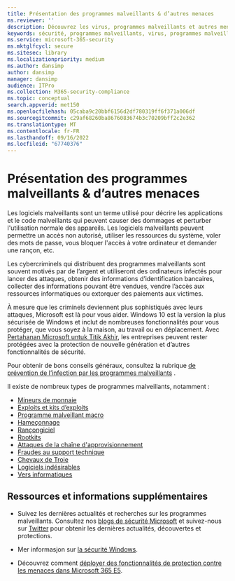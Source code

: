 ```yaml
---
title: Présentation des programmes malveillants & d’autres menaces
ms.reviewer: ''
description: Découvrez les virus, programmes malveillants et autres menaces les plus répandus. Comprendre comment ils infectent les systèmes, comment ils se comportent et comment les prévenir et les supprimer.
keywords: sécurité, programmes malveillants, virus, programmes malveillants, menaces, analyse, recherche, encyclopedia, dictionnaire, glossaire, ransomware, escroqueries de support, logiciels indésirables, infection par ordinateur, infection de virus, descriptions, correction, menaces les plus récentes, mmpc, centre de protection contre les programmes malveillants Microsoft, wdsi
ms.service: microsoft-365-security
ms.mktglfcycl: secure
ms.sitesec: library
ms.localizationpriority: medium
ms.author: dansimp
author: dansimp
manager: dansimp
audience: ITPro
ms.collection: M365-security-compliance
ms.topic: conceptual
search.appverid: met150
ms.openlocfilehash: 05caba9c20bbf6156d2df780319ff6f371a006df
ms.sourcegitcommit: c29af68260ba8676083674b3c70209bff2c2e362
ms.translationtype: MT
ms.contentlocale: fr-FR
ms.lasthandoff: 09/16/2022
ms.locfileid: "67740376"
---
```

# <a name="understanding-malware--other-threats"></a>Présentation des programmes malveillants & d’autres menaces

Les logiciels malveillants sont un terme utilisé pour décrire les applications et le code malveillants qui peuvent causer des dommages et perturber l'utilisation normale des appareils. Les logiciels malveillants peuvent permettre un accès non autorisé, utiliser les ressources du système, voler des mots de passe, vous bloquer l'accès à votre ordinateur et demander une rançon, etc.

Les cybercriminels qui distribuent des programmes malveillants sont souvent motivés par de l’argent et utiliseront des ordinateurs infectés pour lancer des attaques, obtenir des informations d’identification bancaires, collecter des informations pouvant être vendues, vendre l’accès aux ressources informatiques ou extorquer des paiements aux victimes.

À mesure que les criminels deviennent plus sophistiqués avec leurs attaques, Microsoft est là pour vous aider. Windows 10 est la version la plus sécurisée de Windows et inclut de nombreuses fonctionnalités pour vous protéger, que vous soyez à la maison, au travail ou en déplacement. Avec [Pertahanan Microsoft untuk Titik Akhir](https://www.microsoft.com/microsoft-365/windows/microsoft-defender-atp), les entreprises peuvent rester protégées avec la protection de nouvelle génération et d’autres fonctionnalités de sécurité.

Pour obtenir de bons conseils généraux, consultez la rubrique [de prévention de l’infection par les programmes malveillants](prevent-malware-infection.md) .

Il existe de nombreux types de programmes malveillants, notamment :

- [Mineurs de monnaie](coinminer-malware.md)
- [Exploits et kits d’exploits](exploits-malware.md)
- [Programme malveillant macro](macro-malware.md)
- [Hameçonnage](phishing.md)
- [Rançongiciel](/security/compass/human-operated-ransomware)
- [Rootkits](rootkits-malware.md)
- [Attaques de la chaîne d'approvisionnement](supply-chain-malware.md)
- [Fraudes au support technique](support-scams.md)
- [Chevaux de Troie](trojans-malware.md)
- [Logiciels indésirables](unwanted-software.md)
- [Vers informatiques](worms-malware.md)

## <a name="additional-resources-and-information"></a>Ressources et informations supplémentaires

- Suivez les dernières actualités et recherches sur les programmes malveillants. Consultez nos [blogs de sécurité Microsoft](https://www.microsoft.com/security/blog/product/windows/) et suivez-nous sur [Twitter](https://twitter.com/wdsecurity) pour obtenir les dernières actualités, découvertes et protections.

- Mer informasjon sur [la sécurité Windows](../../index.yml).

- Découvrez comment [déployer des fonctionnalités de protection contre les menaces dans Microsoft 365 E5](/microsoft-365/solutions/deploy-threat-protection). 

